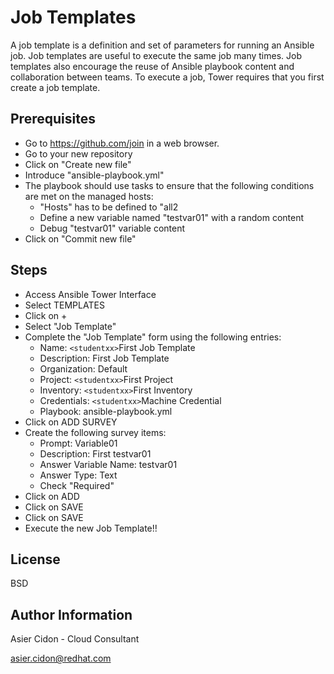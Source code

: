 # Job Templates

A job template is a definition and set of parameters for running an Ansible job. Job templates are useful to execute the same job many times. Job templates also encourage the reuse of Ansible playbook content and collaboration between teams. To execute a job, Tower requires that you first create a job template.

## Prerequisites

-   Go to https://github.com/join in a web browser. 
-   Go to your new repository
-   Click on "Create new file"
-   Introduce "ansible-playbook.yml"
-   The playbook should use tasks to ensure that the following conditions are met on the managed hosts:
    -   "Hosts" has to be defined to "all2
    -   Define a new variable named "testvar01" with a random content
    -   Debug "testvar01" variable content
-   Click on "Commit new file"

## Steps

-   Access Ansible Tower Interface
-   Select TEMPLATES
-   Click on + 
-   Select "Job Template"
-   Complete the "Job Template" form using the following entries:
    -   Name: ``<studentxx>``First Job Template
    -   Description: First Job Template
    -   Organization: Default
    -   Project: ``<studentxx>``First Project
    -   Inventory: ``<studentxx>``First Inventory
    -   Credentials: ``<studentxx>``Machine Credential
    -   Playbook: ansible-playbook.yml
-   Click on ADD SURVEY
-   Create the following survey items:
    -   Prompt: Variable01
    -   Description: First testvar01
    -   Answer Variable Name: testvar01
    -   Answer Type: Text
    -   Check "Required"
-   Click on ADD
-   Click on SAVE
-   Click on SAVE
-   Execute the new Job Template!!


License
-------

BSD

Author Information
------------------

 Asier Cidon - Cloud Consultant

 asier.cidon@redhat.com
